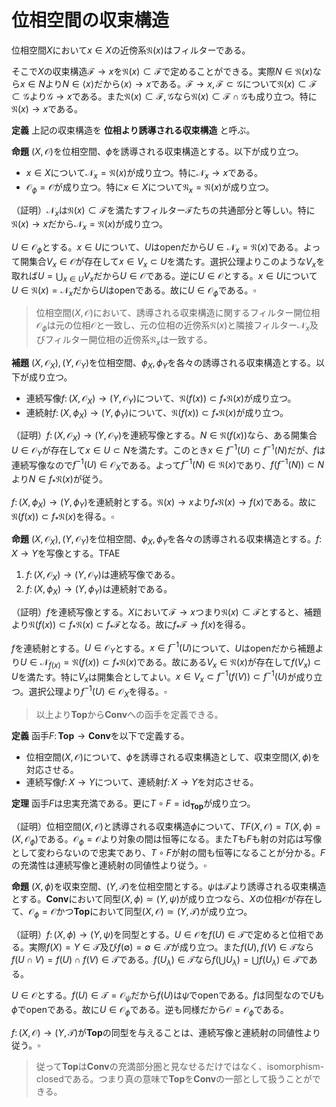 
# 位相空間の収束構造

位相空間$X$において$x\in X$の近傍系$\mathfrak{N}(x)$はフィルターである。

そこで$X$の収束構造$\mathscr{F}\rightarrow x$を$\mathfrak{N}({x})\subset\mathscr{F}$で定めることができる。実際$N\in\mathfrak{N}(x)$なら$x\in N$より$N\in\langle x \rangle$だから$\langle x \rangle\rightarrow x$である。$\mathscr{F}\rightarrow x, \mathscr{F}\subset\mathscr{G}$について$\mathfrak{N}(x)\subset\mathscr{F}\subset\mathscr{G}$より$\mathscr{G}\rightarrow x$である。また$\mathfrak{N}(x)\subset\mathscr{F}, \mathscr{G}$なら$\mathfrak{N}(x)\subset\mathscr{F}\cap\mathscr{G}$も成り立つ。特に$\mathfrak{N}(x)\rightarrow x$である。

__定義__ 上記の収束構造を **位相より誘導される収束構造** と呼ぶ。

__命題__ $(X, \mathcal{O})$を位相空間、$\phi$を誘導される収束構造とする。以下が成り立つ。

- $x\in X$について$\mathscr{N}_{x}=\mathfrak{N}(x)$が成り立つ。特に$\mathscr{N}_{x}\rightarrow x$である。
- $\mathcal{O}_{\phi}=\mathcal{O}$が成り立つ。特に$x\in X$について$\mathfrak{N}_{x}=\mathfrak{N}(x)$が成り立つ。

（証明）$\mathscr{N}_{x}$は$\mathfrak{N}(x)\subset\mathscr{F}$を満たすフィルター$\mathscr{F}$たちの共通部分と等しい。特に$\mathfrak{N}(x)\rightarrow x$だから$\mathscr{N}_{x}=\mathfrak{N}(x)$が成り立つ。

$U\in\mathcal{O}_{\phi}$とする。$x\in U$について、$U$はopenだから$U\in\mathscr{N}_{x}=\mathfrak{N}(x)$である。よって開集合$V_{x}\in\mathcal{O}$が存在して$x\in V_{x}\subset U$を満たす。選択公理よりこのような$V_{x}$を取れば$U=\bigcup_{x\in U}V_{x}$だから$U\in\mathcal{O}$である。逆に$U\in\mathcal{O}$とする。$x\in U$について$U\in\mathfrak{N}(x)=\mathscr{N}_{x}$だから$U$はopenである。故に$U\in\mathcal{O}_{\phi}$である。$\square$

> 位相空間$(X, \mathcal{O})$において、誘導される収束構造に関するフィルター開位相$\mathcal{O}_{\phi}$は元の位相$\mathcal{O}$と一致し、元の位相の近傍系$\mathfrak{N}(x)$と隣接フィルター$\mathscr{N}_{x}$及びフィルター開位相の近傍系$\mathfrak{N}_{x}$は一致する。

__補題__ $(X, \mathcal{O}_{X}), (Y, \mathcal{O}_{Y})$を位相空間、$\phi_{X}, \phi_{Y}$を各々の誘導される収束構造とする。以下が成り立つ。

- 連続写像$f\colon (X, \mathcal{O}_{X})\rightarrow (Y, \mathcal{O}_{Y})$について、$\mathfrak{N}(f(x))\subset f_{\ast}\mathfrak{N}(x)$が成り立つ。
- 連続射$f\colon (X, \phi_{X})\rightarrow (Y, \phi_{Y})$について、$\mathfrak{N}(f(x))\subset f_{\ast}\mathfrak{N}(x)$が成り立つ。

（証明）$f\colon (X, \mathcal{O}_{X})\rightarrow (Y, \mathcal{O}_{Y})$を連続写像とする。$N\in\mathfrak{N}(f(x))$なら、ある開集合$U\in\mathcal{O}_{Y}$が存在して$x\in U\subset N$を満たす。このとき$x\in f^{-1}(U)\subset f^{-1}(N)$だが、$f$は連続写像なので$f^{-1}(U)\in\mathcal{O}_{X}$である。よって$f^{-1}(N)\in\mathfrak{N}(x)$であり、$f(f^{-1}(N))\subset N$より$N\in f_{\ast}\mathfrak{N}(x)$が従う。

$f\colon (X, \phi_{X})\rightarrow (Y, \phi_{Y})$を連続射とする。$\mathfrak{N}(x)\rightarrow x$より$f_{\ast}\mathfrak{N}(x)\rightarrow f(x)$である。故に$\mathfrak{N}(f(x))\subset f_{\ast}\mathfrak{N}(x)$を得る。$\square$

__命題__ $(X, \mathcal{O}_{X}), (Y, \mathcal{O}_{Y})$を位相空間、$\phi_{X}, \phi_{Y}$を各々の誘導される収束構造とする。$f\colon X\rightarrow Y$を写像とする。TFAE

1. $f\colon (X, \mathcal{O}_{X})\rightarrow (Y, \mathcal{O}_{Y})$は連続写像である。
1. $f\colon (X, \phi_{X})\rightarrow (Y, \phi_{Y})$は連続射である。

（証明）$f$を連続写像とする。$X$において$\mathscr{F}\rightarrow x$つまり$\mathfrak{N}(x)\subset\mathscr{F}$とすると、補題より$\mathfrak{N}(f(x))\subset f_{\ast}\mathfrak{N}(x)\subset f_{\ast}\mathscr{F}$となる。故に$f_{\ast}\mathscr{F}\rightarrow f(x)$を得る。

$f$を連続射とする。$U\in\mathcal{O}_{Y}$とする。$x\in f^{-1}(U)$について、$U$はopenだから補題より$U\in\mathscr{N}_{f(x)}=\mathfrak{N}(f(x))\subset f_{\ast}\mathfrak{N}(x)$である。故にある$V_{x}\in\mathfrak{N}(x)$が存在して$f(V_{x})\subset U$を満たす。特に$V_{x}$は開集合としてよい。$x\in V_{x}\subset f^{-1}(f(V))\subset f^{-1}(U)$が成り立つ。選択公理より$f^{-1}(U)\in\mathcal{O}_{X}$を得る。$\square$

> 以上より$\mathbf{Top}$から$\mathbf{Conv}$への函手を定義できる。

__定義__ 函手$F\colon\mathbf{Top}\rightarrow\mathbf{Conv}$を以下で定義する。

- 位相空間$(X, \mathcal{O})$について、$\phi$を誘導される収束構造として、収束空間$(X, \phi)$を対応させる。
- 連続写像$f\colon X\rightarrow Y$について、連続射$f\colon X\rightarrow Y$を対応させる。

__定理__ 函手$F$は忠実充満である。更に$T\circ F=\mathrm{id}_{\mathbf{Top}}$が成り立つ。

（証明）位相空間$(X, \mathcal{O})$と誘導される収束構造$\phi$について、$TF(X, \mathcal{O})=T(X, \phi)=(X, \mathcal{O}_{\phi})$である。$\mathcal{O}_{\phi}=\mathcal{O}$より対象の間は恒等になる。また$T$も$F$も射の対応は写像として変わらないので忠実であり、$T\circ F$が射の間も恒等になることが分かる。$F$の充満性は連続写像と連続射の同値性より従う。$\square$

__命題__ $(X, \phi)$を収束空間、$(Y, \mathcal{T})$を位相空間とする。$\psi$は$\mathcal{T}$より誘導される収束構造とする。$\mathbf{Conv}$において同型$(X, \phi)\simeq (Y, \psi)$が成り立つなら、$X$の位相$\mathcal{O}$が存在して、$\mathcal{O}_{\phi}=\mathcal{O}$かつ$\mathbf{Top}$において同型$(X, \mathcal{O})\simeq (Y, \mathcal{T})$が成り立つ。

（証明）$f\colon (X, \phi)\rightarrow (Y, \psi)$を同型とする。$U\in\mathcal{O}$を$f(U)\in\mathcal{T}$で定めると位相である。実際$f(X)=Y\in\mathcal{T}$及び$f(\emptyset)=\emptyset\in\mathcal{T}$が成り立つ。また$f(U), f(V)\in\mathcal{T}$なら$f(U\cap V)=f(U)\cap f(V)\in\mathcal{T}$である。$f(U_{\lambda})\in\mathcal{T}$なら$f(\bigcup U_{\lambda})=\bigcup f(U_{\lambda})\in\mathcal{T}$である。

$U\in\mathcal{O}$とする。$f(U)\in\mathcal{T}=\mathcal{O}_{\psi}$だから$f(U)$は$\psi$でopenである。$f$は同型なので$U$も$\phi$でopenである。故に$U\in\mathcal{O}_{\phi}$である。逆も同様だから$\mathcal{O}=\mathcal{O}_{\phi}$である。

$f\colon (X, \mathcal{O})\rightarrow (Y, \mathcal{T})$が$\mathbf{Top}$の同型を与えることは、連続写像と連続射の同値性より従う。$\square$

> 従って$\mathbf{Top}$は$\mathbf{Conv}$の充満部分圏と見なせるだけではなく、isomorphism-closedである。つまり真の意味で$\mathbf{Top}$を$\mathbf{Conv}$の一部として扱うことができる。